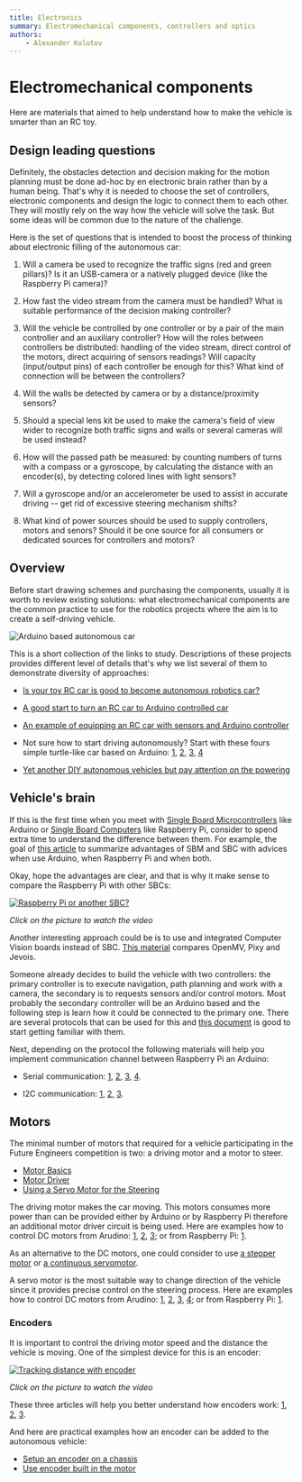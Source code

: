 ```yaml
---
title: Electronics 
summary: Electromechanical components, controllers and optics
authors:
    - Alexander Kolotov
---
```

# Electromechanical components

Here are materials that aimed to help understand how to make the vehicle is smarter than an RC toy.

## Design leading questions

Definitely, the obstacles detection and decision making for the motion planning must be done ad-hoc by en electronic brain rather than by a human being. That's why it is needed to choose the set of controllers, electronic components and design the logic to connect them to each other. They will mostly rely on the way how the vehicle will solve the task. But some ideas will be common due to the nature of the challenge.

Here is the set of questions that is intended to boost the process of thinking about electronic filling of the autonomous car:

  1. Will a camera be used to recognize the traffic signs (red and green pillars)? Is it an USB-camera or a natively plugged device (like the Raspberry Pi camera)?

  2. How fast the video stream from the camera must be handled? What is suitable performance of the decision making controller?
  
  3. Will the vehicle be controlled by one controller or by a pair of the main controller and an auxiliary controller? How will the roles between controllers be distributed: handling of the video stream, direct control of the motors, direct acquiring of sensors readings? Will capacity (input/output pins) of each controller be enough for this? What kind of connection will be between the controllers? 
  
  4. Will the walls be detected by camera or by a distance/proximity sensors?
  
  5. Should a special lens kit be used to make the camera's field of view wider to recognize both traffic signs and walls or several cameras will be used instead?
  
  6. How will the passed path be measured: by counting numbers of turns with a compass or a gyroscope, by calculating the distance with an encoder(s), by detecting colored lines with light sensors? 
  
  7. Will a gyroscope and/or an accelerometer be used to assist in accurate driving -- get rid of excessive steering mechanism shifts?
  
  8. What kind of power sources should be used to supply controllers, motors and senors? Should it be one source for all consumers or dedicated sources for controllers and motors?

## Overview

Before start drawing schemes and purchasing the components, usually it is worth to review existing solutions: what electromechanical components are the common practice to use for the robotics projects where the aim is to create a self-driving vehicle.

![Arduino based autonomous car](https://cdn.instructables.com/ORIG/FJZ/WMJX/JH0TM5AR/FJZWMJXJH0TM5AR.jpg?auto=webp&frame=1&width=640&height=480&fit=bounds&md=3c0d16be475260e77654ba49daa5f252)

This is a short collection of the links to study. Descriptions of these projects provides different level of details that's why we list several of them to demonstrate diversity of approaches:

  * [Is your toy RC car is good to become autonomous robotics car?](https://diyrobocars.com/2020/06/14/the-difference-between-proper-rc-cars-and-toys-when-youre-turning-them-into-robots/)

  * [A good start to turn an RC car to Arduino controlled car](https://create.arduino.cc/projecthub/GeekRex/turn-your-rc-car-to-bluetooth-rc-car-1b0689)

  * [An example of equipping an RC car with sensors and Arduino controller](https://makezine.com/projects/build-android-powered-autonomous-rc-car/)

  * Not sure how to start driving autonomously? Start with these fours simple turtle-like car based on Arduino: [1](https://www.instructables.com/id/How-to-Build-Arduino-Self-Driving-Car), [2](https://trybotics.com/project/Self-Driving-Car-Using-Arduinoautonomous-Guided-Ve-29052), [3](https://project.seeedstudio.com/31926/arduino101-ble-autonomous-rover-2cb19f), [4](https://howtomechatronics.com/tutorials/arduino/arduino-robot-car-wireless-control-using-hc-05-bluetooth-nrf24l01-and-hc-12-transceiver-modules/)

  * [Yet another DIY autonomous vehicles but pay attention on the powering](https://www.instructables.com/id/Autonomous-RC-Car/)

## Vehicle's brain

If this is the first time when you meet with [Single Board Microcontrollers](https://en.wikipedia.org/wiki/Single-board_microcontroller) like Arduino or [Single Board Computers](https://en.wikipedia.org/wiki/Single-board_computer) like Raspberry Pi, consider to spend extra time to understand the difference between them. For example, the goal of [this article](https://roboticsbackend.com/when-to-use-arduino-vs-raspberry-pi/) to summarize advantages of SBM and SBC with advices when use Arduino, when Raspberry Pi and when both.

Okay, hope the advantages are clear, and that is why it make sense to compare the Raspberry Pi with other SBCs:

[![Raspberry Pi or another SBC?](https://img.youtube.com/vi/G-w7ycyd8tA/0.jpg)](https://youtu.be/G-w7ycyd8tA)

_Click on the picture to watch the video_

Another interesting approach could be is to use and integrated Computer Vision boards instead of SBC. [This material](https://diyrobocars.com/2018/06/05/comparing-three-low-cost-integrated-computer-vision-boards-for-autonomous-cars/) compares OpenMV, Pixy and Jevois.

Someone already decides to build the vehicle with two controllers: the primary controller is to execute navigation, path planning and work with a camera, the secondary is to requests sensors and/or control motors. Most probably the secondary controller will be an Arduino based and the following step is learn how it could be connected to the primary one. There are several protocols that can be used for this and [this document](https://dronebotworkshop.com/i2c-part-2-build-i2c-sensor/) is good to start getting familiar with them.

Next, depending on the protocol the following materials will help you implement communication channel between Raspberry Pi an Arduino:

  * Serial communication: [1](https://roboticsbackend.com/raspberry-pi-arduino-serial-communication/), [2](https://www.instructables.com/id/Connect-Your-Raspberry-Pi-and-Arduino-Uno/), [3](https://www.dummies.com/computers/raspberry-pi/connecting-the-raspberry-pi-and-the-arduino/), [4](https://roboticsbackend.com/raspberry-pi-arduino-serial-communication/).

  * I2C communication: [1](https://gonzalo123.com/2017/05/22/arduino-and-raspberry-pi-working-together-part-2-now-with-i2c/), [2](https://dronebotworkshop.com/i2c-arduino-raspberry-pi/), [3](https://howtomechatronics.com/tutorials/arduino/how-i2c-communication-works-and-how-to-use-it-with-arduino/).

## Motors

The minimal number of motors that required for a vehicle participating in the Future Engineers competition is two: a driving motor and a motor to steer. 

  * [Motor Basics](https://www.deviceplus.com/arduino/entry011/)
  * [Motor Driver](https://www.deviceplus.com/arduino/entry012/)
  * [Using a Servo Motor for the Steering](https://www.deviceplus.com/arduino/entry013/)

The driving motor makes the car moving. This motors consumes more power than can be provided either by Arduino or by Raspberry Pi therefore an additional motor driver circuit is being used. Here are examples how to control DC motors from Arudino: [1](https://howtomechatronics.com/tutorials/arduino/arduino-dc-motor-control-tutorial-l298n-pwm-h-bridge/), [2](https://dronebotworkshop.com/dc-motors-l298n-h-bridge/), [3](https://www.bc-robotics.com/tutorials/controlling-dc-motor-arduino/); or from Raspberry Pi: [1](https://maker.pro/raspberry-pi/projects/controlling-a-dc-motor-with-raspberry-pi4-1).

As an alternative to the DC motors, one could consider to use [a stepper motor](https://learn.adafruit.com/adafruit-arduino-lesson-16-stepper-motors/overview) or [a continuous servomotor](https://cdn.sparkfun.com/assets/resources/4/4/servos_with_Arduino_slides.pdf).

A servo motor is the most suitable way to change direction of the vehicle since it provides precise control on the steering process. Here are examples how to control DC motors from Arudino: [1](https://howtomechatronics.com/how-it-works/how-servo-motors-work-how-to-control-servos-using-arduino/), [2](https://www.circuitbasics.com/controlling-servo-motors-with-arduino/), [3](https://dronebotworkshop.com/servo-motors-with-arduino/), [4](https://dronebotworkshop.com/analog-feedback-servo-motor/); or from Raspberry Pi: [1](https://maker.pro/raspberry-pi/tutorial/how-to-control-servo-motors-by-tilting-your-smartphone).

### Encoders

It is important to control the driving motor speed and the distance the vehicle is moving. One of the simplest device for this is an encoder:

[![Tracking distance with encoder](https://img.youtube.com/vi/cLtMcqRetO0/0.jpg)](https://www.youtube.com/watch?v=cLtMcqRetO0)

_Click on the picture to watch the video_

These three articles will help you better understand how encoders work: [1](https://www.seeedstudio.com/blog/2020/01/19/rotary-encoders-how-it-works-how-to-use-with-arduino/), [2](https://dronebotworkshop.com/rotary-encoders-arduino/), [3](https://www.instructables.com/id/How-to-Use-an-Rotary-Encoder-With-Arduino/). 

And here are practical examples how an encoder can be added to the autonomous vehicle:

  * [Setup an encoder on a chassis](https://diyrobocars.com/2020/01/31/how-to-add-an-encoder-to-the-donkeycar-chassis/)
  * [Use encoder built in the motor](https://www.allaboutcircuits.com/projects/use-an-arduino-to-control-a-motor/)
